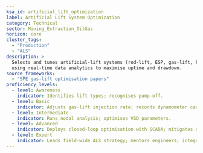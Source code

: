 ```yaml
---
ksa_id: artificial_lift_optimization
label: Artificial Lift System Optimization
category: Technical
sector: Mining_Extraction_OilGas
horizon: core
cluster_tags:
  - "Production"
  - "ALS"
description: >
  Selects and tunes artificial-lift systems (rod-lift, ESP, gas-lift, PCP)
  using real-time data analytics to maximise uptime and drawdown.
source_frameworks:
  - "SPE gas-lift optimisation papers"
proficiency_levels:
  - level: Awareness
    indicator: Identifies lift types; recognises pump-off.
  - level: Basic
    indicator: Adjusts gas-lift injection rate; records dynamometer cards.
  - level: Intermediate
    indicator: Runs nodal analysis; optimises VSD parameters.
  - level: Advanced
    indicator: Deploys closed-loop optimisation with SCADA; mitigates slugging.
  - level: Expert
    indicator: Leads field-wide ALS strategy; mentors engineers; integrates AI predictive models.
---
```

